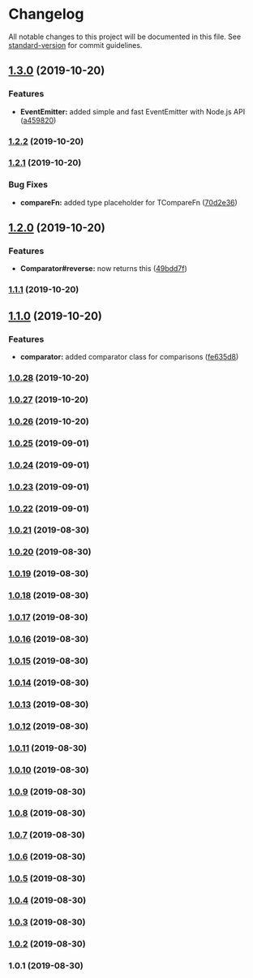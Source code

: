 # Changelog

All notable changes to this project will be documented in this file. See [standard-version](https://github.com/conventional-changelog/standard-version) for commit guidelines.

## [1.3.0](https://github.com/algo-js/core/compare/v1.2.2...v1.3.0) (2019-10-20)


### Features

* **EventEmitter:** added simple and fast EventEmitter with Node.js API ([a459820](https://github.com/algo-js/core/commit/a459820))



### [1.2.2](https://github.com/algo-js/core/compare/v1.2.1...v1.2.2) (2019-10-20)



### [1.2.1](https://github.com/algo-js/core/compare/v1.2.0...v1.2.1) (2019-10-20)


### Bug Fixes

* **compareFn:** added type placeholder for TCompareFn ([70d2e36](https://github.com/algo-js/core/commit/70d2e36))



## [1.2.0](https://github.com/algo-js/core/compare/v1.1.1...v1.2.0) (2019-10-20)


### Features

* **Comparator#reverse:** now returns this ([49bdd7f](https://github.com/algo-js/core/commit/49bdd7f))



### [1.1.1](https://github.com/algo-js/core/compare/v1.1.0...v1.1.1) (2019-10-20)



## [1.1.0](https://github.com/algo-js/core/compare/v1.0.28...v1.1.0) (2019-10-20)


### Features

* **comparator:** added comparator class for comparisons ([fe635d8](https://github.com/algo-js/core/commit/fe635d8))



### [1.0.28](https://github.com/algo-js/core/compare/v1.0.25...v1.0.28) (2019-10-20)



### [1.0.27](https://github.com/algo-js/core/compare/v1.0.25...v1.0.27) (2019-10-20)



### [1.0.26](https://github.com/algo-js/core/compare/v1.0.25...v1.0.26) (2019-10-20)



### [1.0.25](https://github.com/algo-js/core/compare/v1.0.24...v1.0.25) (2019-09-01)



### [1.0.24](https://github.com/algo-js/core/compare/v1.0.23...v1.0.24) (2019-09-01)



### [1.0.23](https://github.com/algo-js/core/compare/v1.0.22...v1.0.23) (2019-09-01)



### [1.0.22](https://github.com/algo-js/core/compare/v1.0.21...v1.0.22) (2019-09-01)



### [1.0.21](https://github.com/algo-js/core/compare/v1.0.20...v1.0.21) (2019-08-30)



### [1.0.20](https://github.com/algo-js/core/compare/v1.0.19...v1.0.20) (2019-08-30)



### [1.0.19](https://github.com/algo-js/core/compare/v1.0.18...v1.0.19) (2019-08-30)



### [1.0.18](https://github.com/algo-js/core/compare/v1.0.17...v1.0.18) (2019-08-30)



### [1.0.17](https://github.com/algo-js/core/compare/v1.0.16...v1.0.17) (2019-08-30)



### [1.0.16](https://github.com/algo-js/core/compare/v1.0.15...v1.0.16) (2019-08-30)



### [1.0.15](https://github.com/algo-js/core/compare/v1.0.14...v1.0.15) (2019-08-30)



### [1.0.14](https://github.com/algo-js/core/compare/v1.0.13...v1.0.14) (2019-08-30)



### [1.0.13](https://github.com/algo-js/core/compare/v1.0.12...v1.0.13) (2019-08-30)



### [1.0.12](https://github.com/algo-js/core/compare/v1.0.5...v1.0.12) (2019-08-30)



### [1.0.11](https://github.com/algo-js/core/compare/v1.0.10...v1.0.11) (2019-08-30)



### [1.0.10](https://github.com/algo-js/core/compare/v1.0.9...v1.0.10) (2019-08-30)



### [1.0.9](https://github.com/algo-js/core/compare/v1.0.8...v1.0.9) (2019-08-30)



### [1.0.8](https://github.com/algo-js/core/compare/v1.0.7...v1.0.8) (2019-08-30)



### [1.0.7](https://github.com/algo-js/core/compare/v1.0.6...v1.0.7) (2019-08-30)



### [1.0.6](https://github.com/algo-js/core/compare/v1.0.5...v1.0.6) (2019-08-30)



### [1.0.5](https://github.com/algo-js/core/compare/v1.0.4...v1.0.5) (2019-08-30)



### [1.0.4](https://github.com/algo-js/core/compare/v1.0.3...v1.0.4) (2019-08-30)



### [1.0.3](https://github.com/algo-js/core/compare/v1.0.2...v1.0.3) (2019-08-30)



### [1.0.2](https://github.com/algo-js/core/compare/v1.0.1...v1.0.2) (2019-08-30)



### 1.0.1 (2019-08-30)
